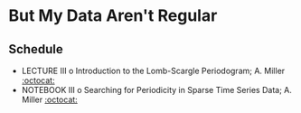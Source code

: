 # But My Data Aren't Regular

## Schedule 

 * LECTURE III  o  Introduction to the Lomb-Scargle Periodogram; A. Miller [:octocat:](https://github.com/adamamiller)
 * NOTEBOOK III  o  Searching for Periodicity in Sparse Time Series Data; A. Miller [:octocat:](https://github.com/adamamiller)
